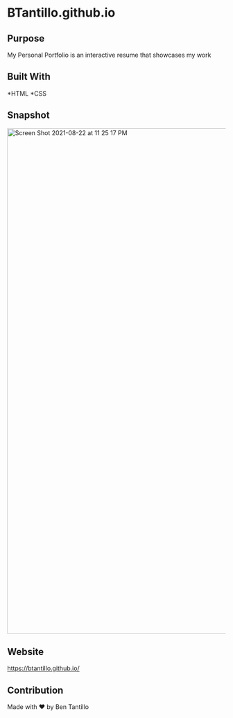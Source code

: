 # BTantillo.github.io

## Purpose
My Personal Portfolio is an interactive resume that showcases my work

## Built With
*HTML
*CSS

## Snapshot
<img width="1167" alt="Screen Shot 2021-08-22 at 11 25 17 PM" src="https://user-images.githubusercontent.com/87780730/130400722-07c90a39-5762-47d9-82f5-3b4ec136cb34.png">

## Website
https://btantillo.github.io/

## Contribution
Made with ❤️ by Ben Tantillo
